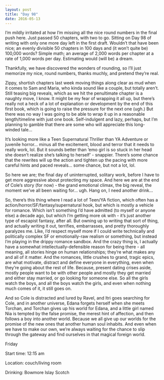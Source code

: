 ```yaml
---
layout: post
title: "Day 98"
date: 2016-05-13
---
```


I’m mildly irritated at how I’m missing all the nice round numbers in the final push here. Just passed 50 chapters, with two to go. Sitting on Day 98 of writing with only one more day left in the first draft. Wouldn’t that have been nice; an evenly divisible 50 chapters in 100 days and (it won’t quite be) 100,000 words? Simple math; an average of 2,000 words per chapter at a rate of 1,000 words per day. Estimating would (will be) a dream. 

Thankfully, we have discovered the wonders of rounding, so I’ll just memorize my nice, round numbers, thanks muchly, and pretend they’re real. 

Zippy, shortish chapters last week moving things along clear as mud when it comes to Sam and Maria, who kinda sound like a couple, but totally aren’t. Still teasing big reveals, which as we hit the penultimate chapter is a naughty move, I know. It might be my fear of wrapping it all up, but there’s really not a heck of a lot of explanation or development by the end of this first book, which is going to raise the pressure for the next one (ugh.) But there was no way I was going to be able to wrap it up in a reasonable length/timeline with just one book. Self-indulgent and lazy, perhaps, but I’m planning to gamble that there are some who will appreciate this long-winded tale… 

It’s looking more like a Teen Supernatural Thriller than YA Adventure or juvenile horror… minus all the excitement, blood and terror that it needs to really work, lol. But it sounds better than ‘emo girl is so stuck in her head she doesn’t realize she’s talking to herself’ - snappier. There’s some chance that the rewrites will up the action and tighten up the pacing with more careful hints and paced reveals… some chance, but not a lot, lol. 

So here we are; the final day of uninterrupted, solitary work, before I have to get more aggressive about protecting my space. And here we are at the end of Cole’s story (for now) - the grand emotional climax, the big reveal, the moment we’ve all been waiting for… ugh. Hang on, I need another drink… 

So, there’s this thing where I read a lot of Teen/YA fiction, which often has a action/horror/SF/fantasy/supernatural hook, but which is mostly a vehicle for romance. Which isn’t something I’d have admitted (to myself or anyone else) a decade ago, but which I’m getting more ok with - it’s just another type of escapist fantasy, after all. But owning up to writing that sort of thing, and actually writing it out, terrifies, embarrasses, and pretty thoroughly paralyzes me. Like, I’d respect myself more if I could write technically and politically complex SF or emotionally-raw realism or something, but instead I’m playing in the drippy romance sandbox. And the crazy thing is, I actually have a somewhat intellectually-defensible reason for being there - all meaning, all stories hinge on human relationships; they’re what makes any and all of it matter. And the romances, little crushes to grand, tragic epics, are what motivate, distract and define everyone in everything, even when they’re going about the rest of life. Because, present dating crises aside, mostly people want to be with other people and mostly they get married and either stay married, or go looking for someone else. So all the girls watch the boys, and all the boys watch the girls, and even when nothing much comes of it, it still goes on. 

And so Cole is distracted and lured by Ravel, and Itri goes searching for Cole, and in another universe, Edana forgets herself when she meets Torchan, and Torchan gives up his world for Edana, and a little girl named Nia is tempted by the false promise, the merest hint of affection, and then follows a boy into another world. Because we all give up our worlds for the promise of the new ones that another human soul inhabits. And even when we have to make our own, we’re always waiting for the chance to slip through the gateway and find ourselves in that magical foreign world.


Friday

Start time: 12:15 am

Location: couch/living room

Drinking: Bowmore Islay Scotch
